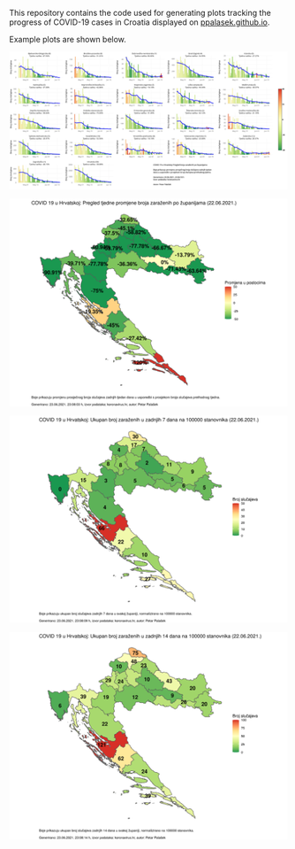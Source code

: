 This repository contains the code used for generating plots tracking the progress of COVID-19 cases in Croatia displayed on [ppalasek.github.io](https://ppalasek.github.io/).

Example plots are shown below.

![](img/example_plot.png)

![](img/map.png)

![](img/map_7_day_per_100k.png)

![](img/map_14_day_per_100k.png)